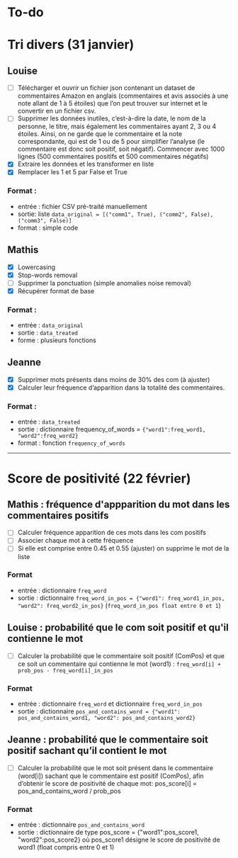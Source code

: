 # To-do

# Tri divers (31 janvier)

## Louise
- [ ] Télécharger et ouvrir un fichier json contenant un dataset de commentaires Amazon en anglais (commentaires et avis associés à une note allant de 1 à 5 étoiles) que l’on peut trouver sur internet et le convertir en un fichier csv.
- [ ] Supprimer les données inutiles, c’est-à-dire la date, le nom de la personne, le titre, mais également les commentaires ayant 2, 3 ou 4 étoiles. Ainsi, on ne garde que le commentaire et la note correspondante, qui est de 1 ou de 5 pour simplifier l’analyse (le commentaire est donc soit positif, soit négatif). Commencer avec 1000 lignes (500 commentaires positifs et 500 commentaires négatifs)
- [X] Extraire les données et les transformer en liste
- [X] Remplacer les 1 et 5 par False et True

### Format :
- entrée : fichier CSV pré-traité manuellement
- sortie: liste `data_original = [("comm1", True), ("comm2", False), ("comm3", False)]`
- format : simple code


## Mathis
- [X] Lowercasing
- [X] Stop-words removal
- [ ] Supprimer la ponctuation (simple anomalies noise removal)
- [X] Récupérer format de base

### Format :
- entrée : `data_original`
- sortie : `data_treated`
- forme : plusieurs fonctions


## Jeanne

- [X] Supprimer mots présents dans moins de 30% des com (à ajuster)
- [X] Calculer leur fréquence d’apparition dans la totalité des commentaires.

### Format :
- entrée : `data_treated`
- sortie : dictionnaire frequency_of_words = `{"word1":freq_word1, "word2":freq_word2}`
- format : fonction `frequency_of_words`

---

# Score de positivité (22 février)

## Mathis : fréquence d'appparition du mot dans les commentaires positifs
- [ ] Calculer fréquence apparition de ces mots dans les com positifs
- [ ] Associer chaque mot à cette fréquence
- [ ] Si elle est comprise entre 0.45 et 0.55 (ajuster) on supprime le mot de la liste

### Format
- entrée : dictionnaire `freq_word`
- sortie : dictionnaire `freq_word_in_pos = {"word1": freq_word1_in_pos, "word2": freq_word2_in_pos}` (`freq_word_in_pos float entre 0 et 1`)

## Louise : probabilité que le com soit positif et qu'il contienne le mot
- [ ] Calculer la probabilité que le commentaire soit positif (ComPos) et que ce soit un commentaire qui contienne le mot (word1) : `freq_word[i] + prob_pos - freq_word[i]_in_pos`

### Format
- entrée : dictionnaire `freq_word` et dictionnaire `freq_word_in_pos`
- sortie : dictionnaire `pos_and_contains_word = {"word1": pos_and_contains_word1, "word2": pos_and_contains_word2}`

## Jeanne :  probabilité que le commentaire soit positif sachant qu’il contient le mot
- [ ] Calculer la probabilité que le mot soit présent dans le commentaire (word[i]) sachant que le commentaire est positif (ComPos), afin d’obtenir le score de positivité de chaque mot: pos_score[i] = pos_and_contains_word / prob_pos

### Format
- entrée : dictionnaire `pos_and_contains_word`
- sortie : dictionnaire de type pos_score = {"word1":pos_score1, "word2":pos_score2} où pos_score1 désigne le score de positivité de word1 (float compris entre 0 et 1)
